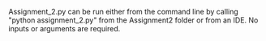 Assignment_2.py can be run either from the command line by calling "python assignment_2.py" from the Assignment2 folder or from an IDE. No inputs or arguments are required.




